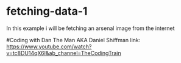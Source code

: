 # fetching-data-1
In this example i will be fetching an arsenal image from the internet 


#Coding with Dan The Man AKA Daniel Shiffman
  link: https://www.youtube.com/watch?v=tc8DU14qX6I&ab_channel=TheCodingTrain

